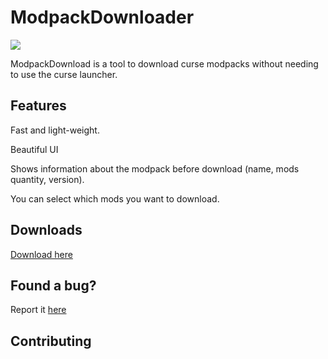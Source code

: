 # ModpackDownloader

<img src="https://i.imgur.com/fksk4Gb.png">

ModpackDownload is a tool to download curse modpacks without needing to use the curse launcher.

## Features
Fast and light-weight.

Beautiful UI

Shows information about the modpack before download (name, mods quantity, version).

You can select which mods you want to download.

## Downloads
<a href="https://github.com/Harystolho/ModpackDownloader/releases"> Download here </a>

## Found a bug?
Report it <a href="https://github.com/Harystolho/ModpackDownloader/issues"> here </a>

## Contributing
